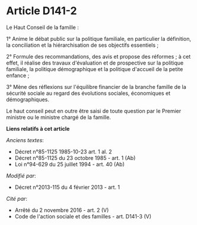 # Article D141-2

Le Haut Conseil de la famille : 

1° Anime le débat public sur la politique familiale, en particulier la définition, la conciliation et la hiérarchisation de
ses objectifs essentiels ; 

2° Formule des recommandations, des avis et propose des réformes ; à cet effet, il réalise des travaux d'évaluation et de
prospective sur la politique familiale, la politique démographique et la politique d'accueil de la petite enfance ; 

3° Mène des réflexions sur l'équilibre financier de la branche famille de la sécurité sociale au regard des évolutions
sociales, économiques et démographiques. 

Le haut conseil peut en outre être saisi de toute question par le Premier ministre ou le ministre chargé de la famille.

**Liens relatifs à cet article**

_Anciens textes_:

  - Décret n°85-1125 1985-10-23 art. 1 al. 2
  - Décret n°85-1125 du 23 octobre 1985 - art. 1 (Ab)
  - Loi n°94-629 du 25 juillet 1994 - art. 40 (Ab)

_Modifié par_:

  - Décret n°2013-115 du 4 février 2013 - art. 1

_Cité par_:

  - Arrêté du 2 novembre 2016 - art. 2 (V)
  - Code de l'action sociale et des familles - art. D141-3 (V)
